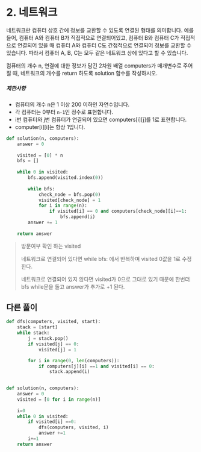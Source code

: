 # 2. 네트워크

네트워크란 컴퓨터 상호 간에 정보를 교환할 수 있도록 연결된 형태를 의미합니다. 예를 들어, 컴퓨터 A와 컴퓨터 B가 직접적으로 연결되어있고, 컴퓨터 B와 컴퓨터 C가 직접적으로 연결되어 있을 때 컴퓨터 A와 컴퓨터 C도 간접적으로 연결되어 정보를 교환할 수 있습니다. 따라서 컴퓨터 A, B, C는 모두 같은 네트워크 상에 있다고 할 수 있습니다.

컴퓨터의 개수 n, 연결에 대한 정보가 담긴 2차원 배열 computers가 매개변수로 주어질 때, 네트워크의 개수를 return 하도록 solution 함수를 작성하시오.

##### 제한사항

- 컴퓨터의 개수 n은 1 이상 200 이하인 자연수입니다.
- 각 컴퓨터는 0부터 `n-1`인 정수로 표현합니다.
- i번 컴퓨터와 j번 컴퓨터가 연결되어 있으면 computers[i][j]를 1로 표현합니다.
- computer[i][i]는 항상 1입니다.

```python
def solution(n, computers):
    answer = 0
    
    visited = [0] * n
    bfs = []
    
    while 0 in visited:
        bfs.append(visited.index(0))
        
        while bfs:
            check_node = bfs.pop(0)
            visited[check_node] = 1
            for i in range(n):
                if visited[i] == 0 and computers[check_node][i]==1:
                    bfs.append(i)
        answer += 1
    
    return answer
```

> 방문여부 확인 하는 visited
>
> 네트워크로 연결되어 있다면 while bfs: 에서 반복하며 visited 0값을 1로 수정한다.
>
> 네트워크로 연결되어 있지 않다면 visited가 0으로 그대로 있기 때문에 한번더 bfs while문을 돌고 answer가 추가로 +1 된다.



## 다른 풀이

```python
def dfs(computers, visited, start):
    stack = [start]
    while stack:
        j = stack.pop()
        if visited[j] == 0:
            visited[j] = 1

        for i in range(0, len(computers)):
            if computers[j][i] ==1 and visited[i] == 0:
                stack.append(i)

                
def solution(n, computers):
    answer = 0
    visited = [0 for i in range(n)]
    
    i=0
    while 0 in visited:
        if visited[i] ==0:
            dfs(computers, visited, i)
            answer +=1
        i+=1
    return answer
```

